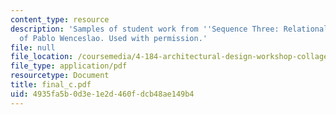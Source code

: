 ```yaml
---
content_type: resource
description: 'Samples of student work from ''Sequence Three: Relational''. Courtesy
  of Pablo Wenceslao. Used with permission.'
file: null
file_location: /coursemedia/4-184-architectural-design-workshop-collage-method-and-form-spring-2004/4935fa5b0d3e1e2d460fdcb48ae149b4_final_c.pdf
file_type: application/pdf
resourcetype: Document
title: final_c.pdf
uid: 4935fa5b-0d3e-1e2d-460f-dcb48ae149b4
---
```

